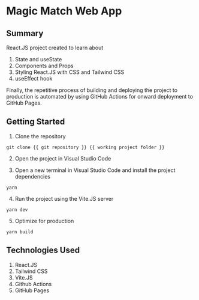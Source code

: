 # Magic Match Web App

## Summary

React.JS project created to learn about

1. State and useState
1. Components and Props
1. Styling React.JS with CSS and Tailwind CSS
1. useEffect hook

Finally, the repetitive process of building and deploying the project to production is automated by using GitHub Actions for onward deployment to GitHub Pages.

## Getting Started

1. Clone the repository

```
git clone {{ git repository }} {{ working project folder }}
```

2. Open the project in Visual Studio Code

3. Open a new terminal in Visual Studio Code and install the project dependencies

```
yarn
```

4. Run the project using the Vite.JS server

```
yarn dev
```

5. Optimize for production

```
yarn build
```

## Technologies Used

1. React.JS
1. Tailwind CSS
1. Vite.JS
1. Github Actions
1. GitHub Pages
